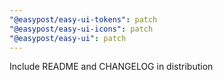 ```yaml
---
"@easypost/easy-ui-tokens": patch
"@easypost/easy-ui-icons": patch
"@easypost/easy-ui": patch
---
```


Include README and CHANGELOG in distribution
